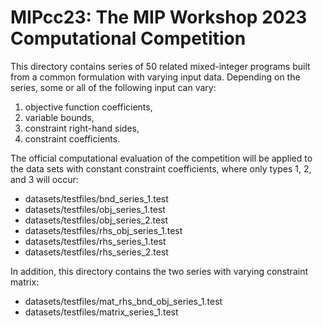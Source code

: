 # MIPcc23: The MIP Workshop 2023 Computational Competition

This directory contains series of 50 related mixed-integer programs built from a common formulation with varying input data.
Depending on the series, some or all of the following input can vary:
1. objective function coefficients,
2. variable bounds,
3. constraint right-hand sides,
4. constraint coefficients.

The official computational evaluation of the competition will be applied to the data sets with constant constraint coefficients, where only types 1, 2, and 3 will occur:
- datasets/testfiles/bnd_series_1.test
- datasets/testfiles/obj_series_1.test
- datasets/testfiles/obj_series_2.test
- datasets/testfiles/rhs_obj_series_1.test
- datasets/testfiles/rhs_series_1.test
- datasets/testfiles/rhs_series_2.test

In addition, this directory contains the two series with varying constraint matrix:
- datasets/testfiles/mat_rhs_bnd_obj_series_1.test
- datasets/testfiles/matrix_series_1.test
